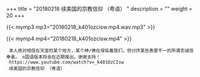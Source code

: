 +++
title = "20180218  续美国的宗教信仰 （粤语） "
description = ""
weight = 20
+++

{{< mymp3 mp3="20180218_k401ozcisw.mp4.wav.mp3" >}}

{{< mymp4 mp4="20180218_k401ozcisw.mp4" >}}

     本人绝对相信在天堂的某个地方，某个神/佛在保佑着我们，但讨厌某些表里不一的所谓忠诚信奉者。 n国语版本将会在近期推出。谢谢支持！ 
     https://www.youtube.com/watch?v=_k401OzCIsw 
     续美国的宗教信仰 （粤语） 
